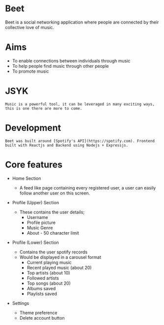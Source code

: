 # Beet

Beet is a social networking application where people are connected by their collective love of music.

# Aims

-   To enable connections between individuals through music
-   To help people find music through other people
-   To promote music

# JSYK

    Music is a powerful tool, it can be leveraged in many exciting ways, this is one there are more to come.

# Development

    Beet was built around [Spotify's API](https://spotify.com). Frontend built with Reactjs and Backend using Nodejs + Expressjs.

# Core features

-   Home Section

    -   A feed like page containing every registered user, a user can easily follow another user on this screen.

-   Profile (Upper) Section
    -   These contains the user details;
        -   Username
        -   Profile picture
        -   Music Genre
        -   About - 50 character limit
-   Profile (Lower) Section
    -   Contains the user spotify records
    -   Would be displayed in a carousel format
        -   Current playing music
        -   Recent played music (about 20)
        -   Top artists (about 10)
        -   Followed artists
        -   Top songs (about 20)
        -   Albums saved
        -   Playlists saved
-   Settings
    -   Theme preference
    -   Delete account button
